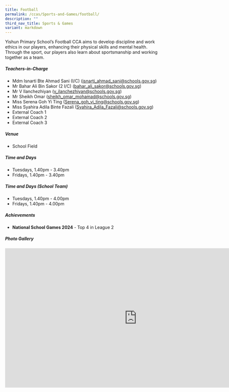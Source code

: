 ```yaml
---
title: Football
permalink: /ccas/Sports-and-Games/football/
description: ""
third_nav_title: Sports & Games
variant: markdown
---
```

Yishun Primary School’s Football CCA aims to develop discipline and work ethics in our players, enhancing their physical skills and mental health. Through the sport, our players also learn about sportsmanship and working together as a team.

##### **Teachers-in-Charge**
* Mdm Isnarti Bte Ahmad Sani (I/C) (isnarti_ahmad_sani@schools.gov.sg)
* Mr Bahar Ali Bin Sakor (2 I/C) (bahar_ali_sakor@schools.gov.sg)
* Mr V Ilanchezhiyan (v_ilanchezhiyan@schools.gov.sg)
* Mr Sheikh Omar (sheikh_omar_mohamad@schools.gov.sg)
* Miss Serena Goh Yi Ting (Serena_goh_yi_ting@schools.gov.sg)
* Miss Syahira Adila Binte Fazali (Syahira_Adila_Fazali@schools.gov.sg)
* External Coach 1
* External Coach 2
* External Coach 3

##### **Venue**
* School Field

##### **Time and Days**
* Tuesdays, 1.40pm - 3.40pm
* Fridays, 1.40pm - 3.40pm

##### **Time and Days (School Team)**
* Tuesdays, 1.40pm - 4.00pm
* Fridays, 1.40pm - 4.00pm

##### **Achievements**
* **National School Games 2024** - Top 4 in League 2

##### **Photo Gallery**

<iframe src="https://docs.google.com/presentation/d/e/2PACX-1vSrS8fExK-elqLODDT78TxKeiJBKsB4vOvpLmxr3OcVSiVqER5smAMWaH-SiACXa4HZWwah2imZ1L1j/embed?start=true&amp;loop=true&amp;delayms=5000" frameborder="0" width="860" height="455" allowfullscreen="true"></iframe>